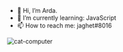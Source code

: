 - 👋 Hi, I’m Arda.
- 🌱 I’m currently learning: JavaScript                            
- 📫 How to reach me: jaghet#8016

 ![cat-computer](https://user-images.githubusercontent.com/90444486/166138636-50c5bfa8-30ed-4616-b7d0-b363ddd4977c.gif)


<!---
jagh3t/jagh3t is a ✨ special ✨ repository because its `README.md` (this file) appears on your GitHub profile.
You can click the Preview link to take a look at your changes.
--->
